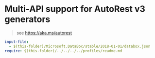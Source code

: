 # Multi-API support for AutoRest v3 generators

> see https://aka.ms/autorest

``` yaml $(enable-multi-api)
input-file:
  - $(this-folder)/Microsoft.DataBox/stable/2018-01-01/databox.json
require: $(this-folder)/../../../../profiles/readme.md
```
